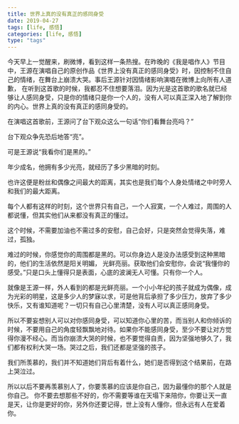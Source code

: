 ```yaml
---
title: 世界上真的没有真正的感同身受
date: 2019-04-27
tags: [life, 感悟]
categories: [life, 感悟]
type: "tags"
---
```

今天早上一觉醒来，刷微博，看到这样一条热搜。在昨晚的《我是唱作人》节目中，王源在演唱自己的原创作品《世界上没有真正的感同身受》时，因控制不住自己的情绪，在舞台上崩溃大哭。事后王源针对因情绪影响演唱在微博上向所有人道歉， 在听到这首歌的时候，我都忍不住想要落泪。因为光是这首歌的歌名就已经够让人感同身受，只是你的情绪只是你一个人的，没有人可以真正深入地了解到你的内心。世界上真的没有真正的感同身受的。

在演唱这首歌前，王源问了台下观众这么一句话“你们看舞台亮吗？”

台下观众争先恐后地答“亮”。

可是王源说“我看你们是黑的。”

年少成名，他拥有多少光亮，就经历了多少黑暗的时刻。

也许这便是粉丝和偶像之间最大的距离，其实也是我们每个人身处情绪之中时旁人和我们的最大距离。

每个人都有这样的时刻，这个世界只有自己，一个人寂寞，一个人难过，周围的人都说懂，但其实他们从来都没有真正的懂过。

这个时候，不需要加油也不需过多的安慰，自己会好，只是突然会觉得失落，难过，孤独。

难过的时候，你感觉你的周围都是黑的。可以你身边人是没办法感受到这种黑暗的，他们的生活依然是阳关明媚， 光鲜亮丽。获取他们会安慰你，会说“我懂你的感受。”只是口头上懂得只是表面，心底的波澜无人可懂。只有你一个人。

就像是王源一样，外人看到的都是光鲜亮丽。一个小小年纪的孩子就成为偶像，成为光彩的明星，这是多少人的梦寐以求，可是他背后承担了多少压力，放弃了多少快乐，又有谁知道呢？一切只有自己心里清楚，没有人可以真正感同身受。

所以不要妄想别人可以对你感同身受，可以知道你心里的苦，而当别人和你倾诉的时候，不要用自己的角度轻飘飘地对待。如果你不能感同身受，至少不要让对方觉得你漫不经心。而当你崩溃大哭的时候，也不要觉得自责，因为坚强地够久了，我们都有权利大哭一场。哭过之后，我们还都是坚强的孩子。


我们所羡慕的，我们并不知道她们背后有着什么，她们是否得到这个结果前，在路上哭泣过。

所以以后不要再羡慕别人了，你要羡慕的应该是你自己，因为最懂你的那个人就是你自己。
你不要去想那些不好的，你不需要等谁在天塌下来陪你，你要让天一直是天，让你是更好的你，另外你还要记得，世上没有人懂你，但永远有人在爱着你。